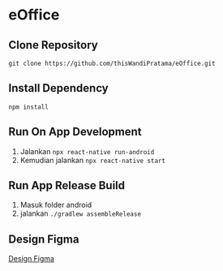 # eOffice

## Clone Repository
```
git clone https://github.com/thisWandiPratama/eOffice.git
```

## Install Dependency
```
npm install
```

## Run On App Development

1. Jalankan ``npx react-native run-android``
2. Kemudian jalankan ``npx react-native start``

## Run App Release Build
1. Masuk folder android
2. jalankan ``./gradlew assembleRelease``

## Design Figma
[Design Figma](https://www.figma.com/file/qgieNoREM5a2Vf8f5iNJjK/E-Office-Mobile----kemenpppa-v.1.2-(Copy)?node-id=0%3A1)